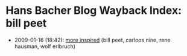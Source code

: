 # Hans Bacher Blog Wayback Index: bill peet

* 2009-01-16 (18:42): [more inspired](https://web.archive.org/web/https://one1more2time3.wordpress.com/2009/01/16/more-inspired/) (bill peet, carloos nine, rene hausman, wolf erlbruch)